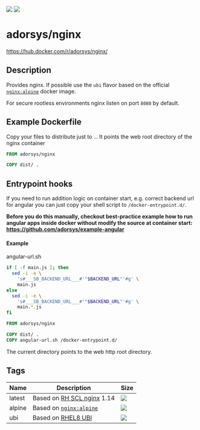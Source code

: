 [![](https://img.shields.io/docker/pulls/adorsys/nginx.svg?logo=docker&style=flat-square)](https://hub.docker.com/r/adorsys/nginx/)
[![](https://img.shields.io/docker/stars/adorsys/nginx.svg?logo=docker&style=flat-square)](https://hub.docker.com/r/adorsys/nginx/)

# adorsys/nginx

https://hub.docker.com/r/adorsys/nginx/

## Description

Provides nginx. If possible use the `ubi` flavor based on the official [`nginx:alpine`](https://hub.docker.com/_/nginx) docker image. 

For secure rootless environments nginx listen on port `8080` by default.

## Example Dockerfile

Copy your files to distribute just to `.`. It points the web root directory
of the nginx container

```dockerfile
FROM adorsys/nginx

COPY dist/ .
```

## Entrypoint hooks

If you need to run addition logic on container start, e.g. correct backend url for angular you can just copy your shell
script to `/docker-entrypoint.d/`.

**Before you do this manually, checkout best-practice example how to run angular apps inside docker without modify the source at
container start: https://github.com/adorsys/example-angular**

#### Example

angular-url.sh
```bash
if [ -f main.js ]; then
  sed -i -e \
    's#___SB_BACKEND_URL___#'"$BACKEND_URL"'#g' \
    main.js
else
  sed -i -e \
    's#___SB_BACKEND_URL___#'"$BACKEND_URL"'#g' \
    main.*.js
fi
```

```dockerfile
FROM adorsys/nginx

COPY dist/ .
COPY angular-url.sh /docker-entrypoint.d/
```

The current directory points to the web http root directory.


## Tags

| Name | Description | Size |
| ---- | ----------- | ---- |
| latest | Based on [RH SCL nginx](https://github.com/sclorg/nginx-container) 1.14 | ![](https://img.shields.io/microbadger/image-size/adorsys/nginx/latest.svg?style=flat-square) |
| alpine | Based on [`nginx:alpine`](https://hub.docker.com/_/nginx) | ![](https://img.shields.io/microbadger/image-size/adorsys/nginx/alpine.svg?style=flat-square) |
| ubi | Based on [RHEL8 UBI](https://developers.redhat.com/blog/2019/05/31/working-with-red-hat-enterprise-linux-universal-base-images-ubi/) | ![](https://img.shields.io/microbadger/image-size/adorsys/nginx/ubi.svg?style=flat-square) |
